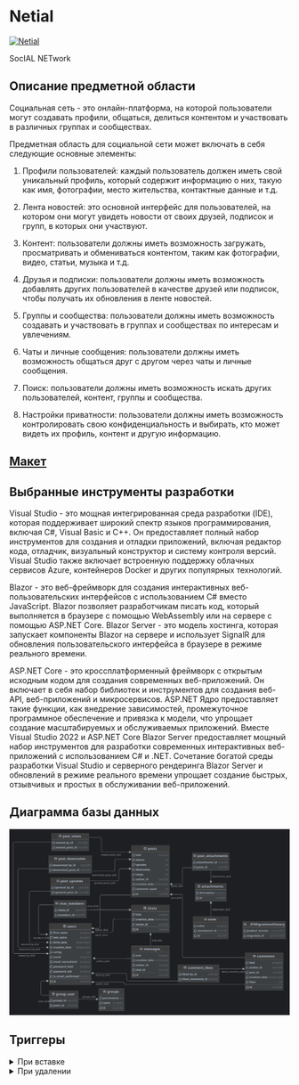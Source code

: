 # Netial
[![Netial](https://wakatime.com/badge/user/f3bc9eee-86a3-40f2-aced-c53ee1f97155/project/13251fc1-8261-4537-9357-0cff19a6f8c7.svg?style=flat)](https://wakatime.com/badge/user/f3bc9eee-86a3-40f2-aced-c53ee1f97155/project/13251fc1-8261-4537-9357-0cff19a6f8c7)

SocIAL NETwork
## Описание предметной области
Социальная сеть - это онлайн-платформа, на которой пользователи могут создавать профили, общаться, делиться контентом и участвовать в различных группах и сообществах.

Предметная область для социальной сети может включать в себя следующие основные элементы:

1. Профили пользователей: каждый пользователь должен иметь свой уникальный профиль, который содержит информацию о них, такую как имя, фотографии, место жительства, контактные данные и т.д.

2. Лента новостей: это основной интерфейс для пользователей, на котором они могут увидеть новости от своих друзей, подписок и групп, в которых они участвуют.

3. Контент: пользователи должны иметь возможность загружать, просматривать и обмениваться контентом, таким как фотографии, видео, статьи, музыка и т.д.

4. Друзья и подписки: пользователи должны иметь возможность добавлять других пользователей в качестве друзей или подписок, чтобы получать их обновления в ленте новостей.

5. Группы и сообщества: пользователи должны иметь возможность создавать и участвовать в группах и сообществах по интересам и увлечениям.

6. Чаты и личные сообщения: пользователи должны иметь возможность общаться друг с другом через чаты и личные сообщения.

7. Поиск: пользователи должны иметь возможность искать других пользователей, контент, группы и сообщества.

8. Настройки приватности: пользователи должны иметь возможность контролировать свою конфиденциальность и выбирать, кто может видеть их профиль, контент и другую информацию.

## [Макет](https://www.figma.com/file/oFReCEWym9Bo7T1CKuA65Y/Netial?t=Rj0lYEBKYKAsjG2u-6)

## Выбранные инструменты разработки

Visual Studio - это мощная интегрированная среда разработки (IDE), которая поддерживает широкий спектр языков программирования, включая C#, Visual Basic и C++. Он предоставляет полный набор инструментов для создания и отладки приложений, включая редактор кода, отладчик, визуальный конструктор и систему контроля версий. Visual Studio также включает встроенную поддержку облачных сервисов Azure, контейнеров Docker и других популярных технологий.

Blazor - это веб-фреймворк для создания интерактивных веб-пользовательских интерфейсов с использованием C# вместо JavaScript. Blazor позволяет разработчикам писать код, который выполняется в браузере с помощью WebAssembly или на сервере с помощью ASP.NET Core. Blazor Server - это модель хостинга, которая запускает компоненты Blazor на сервере и использует SignalR для обновления пользовательского интерфейса в браузере в режиме реального времени.

ASP.NET Core - это кроссплатформенный фреймворк с открытым исходным кодом для создания современных веб-приложений. Он включает в себя набор библиотек и инструментов для создания веб-API, веб-приложений и микросервисов. ASP.NET Ядро предоставляет такие функции, как внедрение зависимостей, промежуточное программное обеспечение и привязка к модели, что упрощает создание масштабируемых и обслуживаемых приложений.
Вместе Visual Studio 2022 и ASP.NET Core Blazor Server предоставляет мощный набор инструментов для разработки современных интерактивных веб-приложений с использованием C# и .NET. Сочетание богатой среды разработки Visual Studio и серверного рендеринга Blazor Server и обновлений в режиме реального времени упрощает создание быстрых, отзывчивых и простых в обслуживании веб-приложений.

## Диаграмма базы данных
![БД](./Netial/netialdb.png)

## Триггеры

<details>
<summary>При вставке</summary>

```postgresql
create or replace function public.addcomment() returns trigger
    language plpgsql
as
$$
begin
    update posts
    set comment_count = comment_count + 1
    where id = new.post_id;
    return new;
end;

$$;

create or replace function public.commentlike() returns trigger
    language plpgsql
as
$$
begin
    update comments
    set likes = likes + 1
    where id = new.liked_comments_id;
    return new;
end;

$$;

create or replace function public.postdownvote() returns trigger
    language plpgsql
as
$$
begin
    update posts
    set downvotes = downvotes + 1
    where id = new.downvoted_posts_id;
    return new;
end;

$$;

create or replace function public.postupvote() returns trigger
    language plpgsql
as
$$
begin
    update posts
    set upvotes = upvotes + 1
    where id = new.upvoted_posts_id;
    return new;
end;

$$;

create or replace function public.postview() returns trigger
    language plpgsql
as
$$
begin
    update posts
    set views = views + 1
    where id = new.viewed_posts_id;
    return new;
end;

$$;

create trigger onnewcomment
    after insert
    on public.comments
    for each row
execute procedure public.addcomment();

create trigger onnewdownvote
    after insert
    on public.post_downvotes
    for each row
execute procedure public.postdownvote();

create trigger onnewupvote
    after insert
    on public.post_upvotes
    for each row
execute procedure public.postupvote();

create trigger onnewview
    after insert
    on public.post_views
    for each row
execute procedure public.postview();

create trigger oncommentunlike
    after delete
    on public.comment_likes
    for each row
execute procedure public.onlikeremove();


```

</details>

<details>
    <summary>При удалении</summary>

```postgresql
create or replace function onCommentRemove() returns trigger as
$$
begin
    update posts
    set comment_count = posts.comment_count - 1
    where id = old.post_id;
    return old;
end;
$$ language plpgsql;

create or replace function onUpvoteRemove() returns trigger as
$$
begin
    update posts
    set upvotes = upvotes - 1
    where id = old.upvoted_posts_id;
    return old;
end;
$$ language plpgsql;

create or replace function onDownvoteRemove() returns trigger as
$$
begin
    update posts
    set downvotes = posts.downvotes - 1
    where id = old.downvoted_posts_id;
    return old;
end;
$$ language plpgsql;

create or replace function onViewRemove() returns trigger as
$$
begin
    update posts
    set views = views - 1
    where id = old.viewed_posts_id;
    return old;
end;
$$ language plpgsql;

create or replace function onLikeRemove() returns trigger as
$$
begin
    update comments
    set likes = comments.likes - 1
    where id = old.liked_comments_id;
    return old;
end;
$$ language plpgsql;

create trigger onRemoveComment
    after delete
    on comments
    for each row
execute function onCommentRemove();


create trigger onRemoveUpvote
    after delete
    on post_upvotes
    for each row
execute function onUpvoteRemove();


create trigger onRemoveDownvote
    after delete
    on post_downvotes
    for each row
execute function onDownvoteRemove();


create trigger onRemoveView
    after delete
    on post_views
    for each row
execute function onViewRemove();


create trigger onCommentUnlike
    after delete
    on comment_likes
    for each row
execute function onLikeRemove();
```

</details>
